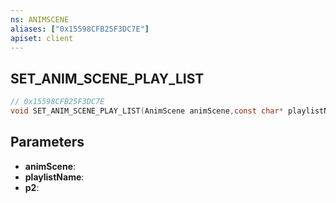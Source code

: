 ```yaml
---
ns: ANIMSCENE
aliases: ["0x15598CFB25F3DC7E"]
apiset: client
---
```

## SET_ANIM_SCENE_PLAY_LIST

```c
// 0x15598CFB25F3DC7E
void SET_ANIM_SCENE_PLAY_LIST(AnimScene animScene,const char* playlistName,BOOL p2);
```


## Parameters
* **animScene**:
* **playlistName**:
* **p2**:



